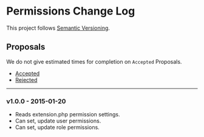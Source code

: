 # Permissions Change Log

This project follows [Semantic Versioning](CONTRIBUTING.md).

## Proposals

We do not give estimated times for completion on `Accepted` Proposals.

- [Accepted](https://github.com/cartalyst/platform-permissions/labels/Accepted)
- [Rejected](https://github.com/cartalyst/platform-permissions/labels/Rejected)

---

### v1.0.0 - 2015-01-20

- Reads extension.php permission settings.
- Can set, update user permissions.
- Can set, update role permissions.

